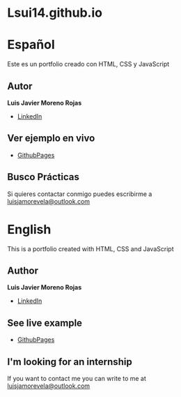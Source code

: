 # Lsui14.github.io
# Español
Este es un portfolio creado con HTML, CSS y JavaScript 

## Autor
**Luis Javier Moreno Rojas**

* [LinkedIn](https://www.linkedin.com/in/lsui14/)

## Ver ejemplo en vivo
- [GithubPages]()

## Busco Prácticas
Si quieres contactar conmigo puedes escribirme a luisjamorevela@outlook.com

# English
This is a portfolio created with HTML, CSS and JavaScript 

## Author
**Luis Javier Moreno Rojas**

* [LinkedIn](https://www.linkedin.com/in/lsui14/)

## See live example
- [GithubPages]()

## I'm looking for an internship
If you want to contact me you can write to me at luisjamorevela@outlook.com

